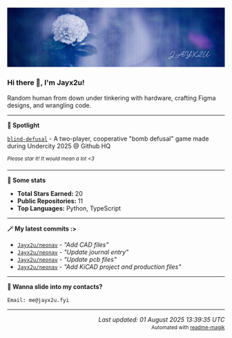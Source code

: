 [![Github Banner](https://github.com/Jayx2u/jayx2u/blob/main/jayx2u-github-banner.png?raw=true)](https://jayx2u.carrd.co)

### Hi there 👋, I'm Jayx2u!

Random human from down under tinkering with hardware, crafting Figma designs, and wrangling code.

---

**💫 Spotlight**

[`blind-defusal`](https://github.com/Jayx2u/blind-defusal) - A two-player, cooperative "bomb defusal" game made during Undercity 2025 @ Github HQ

<sup>*Please star it! It would mean a lot <3*</sup>

---

**📡 Some stats**
- **Total Stars Earned:** 20
- **Public Repositories:** 11
- **Top Languages:** Python, TypeScript

---

**🪄 My latest commits :>**
- [`Jayx2u/neonav`](https://github.com/Jayx2u/neonav) - *"Add CAD files"*
- [`Jayx2u/neonav`](https://github.com/Jayx2u/neonav) - *"Update journal entry"*
- [`Jayx2u/neonav`](https://github.com/Jayx2u/neonav) - *"Update pcb files"*
- [`Jayx2u/neonav`](https://github.com/Jayx2u/neonav) - *"Add KiCAD project and production files"*

---

**📮 Wanna slide into my contacts?**
```text
Email: me@jayx2u.fyi
```

---

<p align="right">
  <em>Last updated: 01 August 2025 13:39:35 UTC</em>
  <br>
  <small>Automated with <a href="https://github.com/Jayx2u/readme-magik">readme-magik</a></small>
</p>